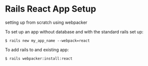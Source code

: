 # Rails React App Setup

setting up from scratch using webpacker

To set up an app without database and with the standard rails set up:

`$ rails new my_app_name --webpack=react`  

To add rails to and existing app:

`$ rails webpacker:install:react`
